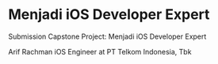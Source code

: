 # Menjadi iOS Developer Expert

Submission Capstone Project: Menjadi iOS Developer Expert

Arif Rachman
iOS Engineer at PT Telkom Indonesia, Tbk